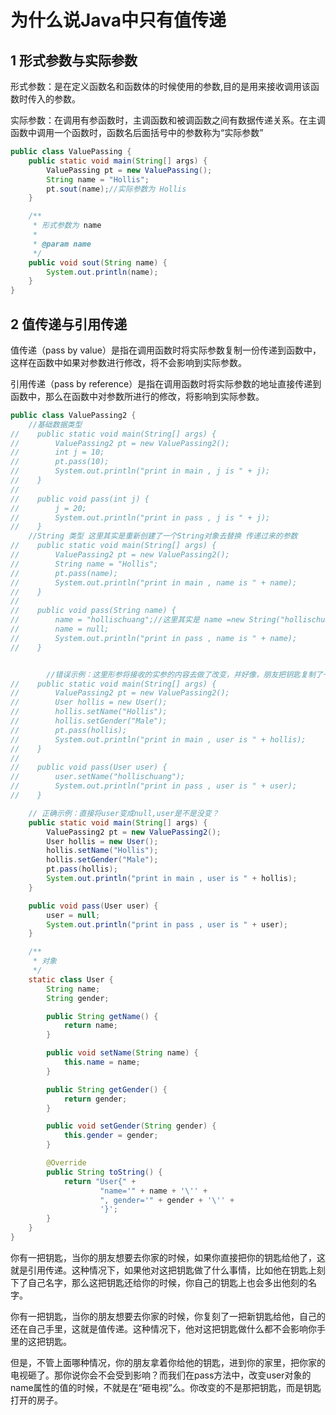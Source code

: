 # 为什么说Java中只有值传递

## 1 形式参数与实际参数

形式参数：是在定义函数名和函数体的时候使用的参数,目的是用来接收调用该函数时传入的参数。

实际参数：在调用有参函数时，主调函数和被调函数之间有数据传递关系。在主调函数中调用一个函数时，函数名后面括号中的参数称为“实际参数”

```Java
public class ValuePassing {
    public static void main(String[] args) {
        ValuePassing pt = new ValuePassing();
        String name = "Hollis";
        pt.sout(name);//实际参数为 Hollis
    }

    /**
     * 形式参数为 name
     *
     * @param name
     */
    public void sout(String name) {
        System.out.println(name);
    }
}
```

## 2 值传递与引用传递

值传递（pass by value）是指在调用函数时将实际参数复制一份传递到函数中，这样在函数中如果对参数进行修改，将不会影响到实际参数。

引用传递（pass by reference）是指在调用函数时将实际参数的地址直接传递到函数中，那么在函数中对参数所进行的修改，将影响到实际参数。

```Java
public class ValuePassing2 {
    //基础数据类型
//    public static void main(String[] args) {
//        ValuePassing2 pt = new ValuePassing2();
//        int j = 10;
//        pt.pass(10);
//        System.out.println("print in main , j is " + j);
//    }
//
//    public void pass(int j) {
//        j = 20;
//        System.out.println("print in pass , j is " + j);
//    }
    //String 类型 这里其实是重新创建了一个String对象去替换 传递过来的参数
//    public static void main(String[] args) {
//        ValuePassing2 pt = new ValuePassing2();
//        String name = "Hollis";
//        pt.pass(name);
//        System.out.println("print in main , name is " + name);
//    }
//
//    public void pass(String name) {
//        name = "hollischuang";//这里其实是 name =new String("hollischuang");
//        name = null;
//        System.out.println("print in pass , name is " + name);
//    }


        //错误示例：这里形参将接收的实参的内容去做了改变，并好像，朋友把钥匙复制了一把给你，你用钥匙打开门把别人家砸了
//    public static void main(String[] args) {
//        ValuePassing2 pt = new ValuePassing2();
//        User hollis = new User();
//        hollis.setName("Hollis");
//        hollis.setGender("Male");
//        pt.pass(hollis);
//        System.out.println("print in main , user is " + hollis);
//    }
//
//    public void pass(User user) {
//        user.setName("hollischuang");
//        System.out.println("print in pass , user is " + user);
//    }

    // 正确示例：直接将user变成null,user是不是没变？
    public static void main(String[] args) {
        ValuePassing2 pt = new ValuePassing2();
        User hollis = new User();
        hollis.setName("Hollis");
        hollis.setGender("Male");
        pt.pass(hollis);
        System.out.println("print in main , user is " + hollis);
    }

    public void pass(User user) {
        user = null;
        System.out.println("print in pass , user is " + user);
    }

    /**
     * 对象
     */
    static class User {
        String name;
        String gender;

        public String getName() {
            return name;
        }

        public void setName(String name) {
            this.name = name;
        }

        public String getGender() {
            return gender;
        }

        public void setGender(String gender) {
            this.gender = gender;
        }

        @Override
        public String toString() {
            return "User{" +
                    "name='" + name + '\'' +
                    ", gender='" + gender + '\'' +
                    '}';
        }
    }
}
```

你有一把钥匙，当你的朋友想要去你家的时候，如果你直接把你的钥匙给他了，这就是引用传递。这种情况下，如果他对这把钥匙做了什么事情，比如他在钥匙上刻下了自己名字，那么这把钥匙还给你的时候，你自己的钥匙上也会多出他刻的名字。

你有一把钥匙，当你的朋友想要去你家的时候，你复刻了一把新钥匙给他，自己的还在自己手里，这就是值传递。这种情况下，他对这把钥匙做什么都不会影响你手里的这把钥匙。

但是，不管上面哪种情况，你的朋友拿着你给他的钥匙，进到你的家里，把你家的电视砸了。那你说你会不会受到影响？而我们在pass方法中，改变user对象的name属性的值的时候，不就是在“砸电视”么。你改变的不是那把钥匙，而是钥匙打开的房子。